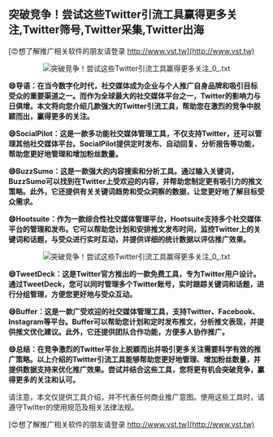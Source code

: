 ## **突破竞争！尝试这些Twitter引流工具赢得更多关注,Twitter筛号,Twitter采集,Twitter出海**

[😍想了解推广相关软件的朋友请登录 http://www.vst.tw](http://www.vst.tw)

 <center><img src="https://vst.tw/MP4/tuiguang/png/5.png" alt="突破竞争！尝试这些Twitter引流工具赢得更多关注_0_.txt"></center>

**😄导语：在当今数字化时代，社交媒体成为企业与个人推广自身品牌和吸引目标受众的重要渠道之一。而作为全球最大的社交媒体平台之一，Twitter的影响力与日俱增。本文将向您介绍几款强大的Twitter引流工具，帮助您在激烈的竞争中脱颖而出，赢得更多的关注。**

**😄SocialPilot：这是一款多功能社交媒体管理工具，不仅支持Twitter，还可以管理其他社交媒体平台。SocialPilot提供定时发布、自动回复、分析报告等功能，帮助您更好地管理和增加粉丝数量。**

**😄BuzzSumo：这是一款强大的内容搜索和分析工具。通过输入关键词，BuzzSumo可以找到在Twitter上受欢迎的内容，并帮助您制定更有吸引力的推文策略。此外，它还提供有关关键词趋势和受众洞察的数据，让您更好地了解目标受众需求。**

**😄Hootsuite：作为一款综合性社交媒体管理平台，Hootsuite支持多个社交媒体平台的管理和发布。它可以帮助您计划和安排推文发布时间，监控Twitter上的关键词和话题，与受众进行实时互动，并提供详细的统计数据以评估推广效果。**

 <center><img src="https://vst.tw/MP4/tuiguang/png/4.png" alt="突破竞争！尝试这些Twitter引流工具赢得更多关注_0_.txt"></center>

**😄TweetDeck：这是Twitter官方推出的一款免费工具，专为Twitter用户设计。通过TweetDeck，您可以同时管理多个Twitter账号，实时跟踪关键词和话题，进行分组管理，方便您更好地与受众互动。**

**😄Buffer：这是一款广受欢迎的社交媒体管理工具，支持Twitter、Facebook、Instagram等平台。Buffer可以帮助您计划和定时发布推文，分析推文表现，并提供推文优化建议。此外，它还提供团队合作功能，方便多人协作推广。**

**😄总结：在竞争激烈的Twitter平台上脱颖而出并吸引更多关注需要科学有效的推广策略。以上介绍的Twitter引流工具能够帮助您更好地管理、增加粉丝数量，并提供数据支持来优化推广效果。尝试并结合这些工具，您将更有机会突破竞争，赢得更多的关注和认可。**

请注意，本文仅提供工具介绍，并不代表任何商业推广意图。使用这些工具时，请遵守Twitter的使用规范及相关法律法规。

[😍想了解推广相关软件的朋友请登录 http://www.vst.tw](http://www.vst.tw)



